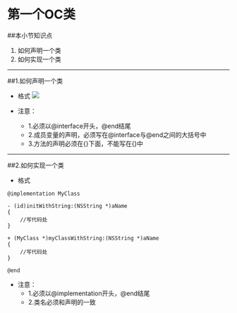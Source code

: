 # 第一个OC类
##本小节知识点
1. 如何声明一个类
2. 如何实现一个类

---

##1.如何声明一个类
- 格式
![](http://7xj0kx.com1.z0.glb.clouddn.com/smygl.png)

- 注意：
    + 1.必须以@interface开头，@end结尾
    + 2.成员变量的声明，必须写在@interface与@end之间的大括号中
    + 3.方法的声明必须在{}下面，不能写在{}中

---

##2.如何实现一个类
- 格式

```
@implementation MyClass

- (id)initWithString:(NSString *)aName
{
    //写代码处
}

+ (MyClass *)myClassWithString:(NSString *)aName
{
    //写代码处
}

@end

```
- 注意：
    + 1.必须以@implementation开头，@end结尾
    + 2.类名必须和声明的一致
